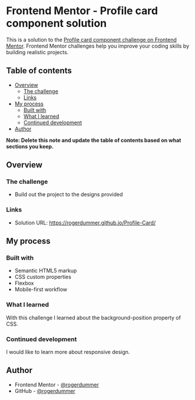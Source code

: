 # Frontend Mentor - Profile card component solution

This is a solution to the [Profile card component challenge on Frontend Mentor](https://www.frontendmentor.io/challenges/profile-card-component-cfArpWshJ). Frontend Mentor challenges help you improve your coding skills by building realistic projects. 

## Table of contents

- [Overview](#overview)
  - [The challenge](#the-challenge)
  - [Links](#links)
- [My process](#my-process)
  - [Built with](#built-with)
  - [What I learned](#what-i-learned)
  - [Continued development](#continued-development)
- [Author](#author)

**Note: Delete this note and update the table of contents based on what sections you keep.**

## Overview

### The challenge

- Build out the project to the designs provided

### Links

- Solution URL: https://rogerdummer.github.io/Profile-Card/

## My process

### Built with

- Semantic HTML5 markup
- CSS custom properties
- Flexbox
- Mobile-first workflow

### What I learned

With this challenge I learned about the background-position property of CSS.

### Continued development

I would like to learn more about responsive design.

## Author

- Frontend Mentor - [@rogerdummer](https://www.frontendmentor.io/profile/rogerdummer)
- GitHub - [@rogerdummer](https://github.com/rogerdummer)
